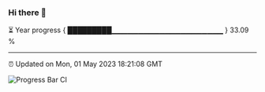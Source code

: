 ### Hi there 👋

⏳ Year progress { █████████▁▁▁▁▁▁▁▁▁▁▁▁▁▁▁▁▁▁▁▁▁ } 33.09 %

---

⏰ Updated on Mon, 01 May 2023 18:21:08 GMT

![Progress Bar CI](https://github.com/ZhaoGui/ZhaoGui/workflows/Progress%20Bar%20CI/badge.svg)

